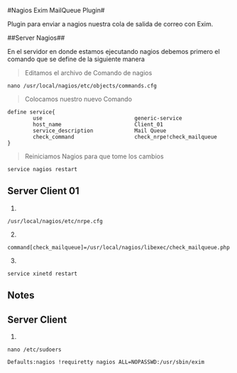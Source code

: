 #Nagios Exim MailQueue Plugin#

Plugin para enviar a nagios nuestra cola de salida de correo con Exim.

##Server Nagios##

En el servidor en donde estamos ejecutando nagios debemos primero el comando que se define de la siguiente manera

> Editamos el archivo de Comando de nagios

`nano /usr/local/nagios/etc/objects/commands.cfg`

> Colocamos nuestro nuevo Comando

```
define service{
        use                             generic-service
       	host_name                       Client_01
        service_description             Mail Queue
        check_command                   check_nrpe!check_mailqueue
}
```
> Reiniciamos Nagios para que tome los cambios

`service nagios restart`


Server Client 01
-----------------
1.
`/usr/local/nagios/etc/nrpe.cfg`

2.
`command[check_mailqueue]=/usr/local/nagios/libexec/check_mailqueue.php`

3.
`service xinetd restart`

Notes
-----

Server Client
---------------

1.
`nano /etc/sudoers`

`
Defaults:nagios !requiretty
nagios ALL=NOPASSWD:/usr/sbin/exim
`

